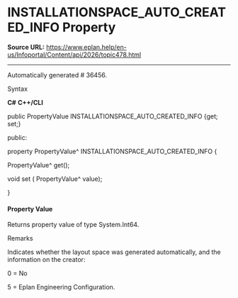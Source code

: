 # INSTALLATIONSPACE_AUTO_CREATED_INFO Property

**Source URL:** https://www.eplan.help/en-us/Infoportal/Content/api/2026/topic478.html

---

Automatically generated # 36456.

Syntax

**C#**
**C++/CLI**


public PropertyValue INSTALLATIONSPACE_AUTO_CREATED_INFO {get; set;}

public:

property PropertyValue^ INSTALLATIONSPACE_AUTO_CREATED_INFO {

   PropertyValue^ get();

   void set (    PropertyValue^ value);

}


#### Property Value

Returns property value of type System.Int64.

Remarks

Indicates whether the layout space was generated automatically, and the information on the creator:

0 = No

5 = Eplan Engineering Configuration.
